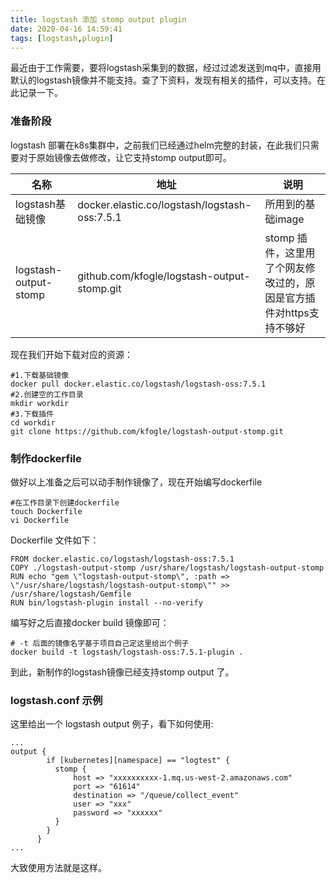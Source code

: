 ```yaml
---
title: logstash 添加 stomp output plugin
date: 2020-04-16 14:59:41
tags: [logstash,plugin]
---
```

最近由于工作需要，要将logstash采集到的数据，经过过滤发送到mq中，直接用默认的logstash镜像并不能支持。查了下资料，发现有相关的插件，可以支持。在此记录一下。

### 准备阶段
logstash 部署在k8s集群中，之前我们已经通过helm完整的封装，在此我们只需要对于原始镜像去做修改，让它支持stomp output即可。


名称|地址|说明
-|-|-|
logstash基础镜像 | docker.elastic.co/logstash/logstash-oss:7.5.1 |  所用到的基础image |
logstash-output-stomp | github.com/kfogle/logstash-output-stomp.git  |  stomp 插件，这里用了个网友修改过的，原因是官方插件对https支持不够好 |



<!-- more -->

现在我们开始下载对应的资源：

```
#1.下载基础镜像
docker pull docker.elastic.co/logstash/logstash-oss:7.5.1
#2.创建空的工作目录
mkdir workdir
#3.下载插件
cd workdir
git clone https://github.com/kfogle/logstash-output-stomp.git
```
### 制作dockerfile

做好以上准备之后可以动手制作镜像了，现在开始编写dockerfile

```
#在工作目录下创建dockerfile
touch Dockerfile
vi Dockerfile
```
Dockerfile 文件如下：

```
FROM docker.elastic.co/logstash/logstash-oss:7.5.1
COPY ./logstash-output-stomp /usr/share/logstash/logstash-output-stomp
RUN echo "gem \"logstash-output-stomp\", :path => \"/usr/share/logstash/logstash-output-stomp\"" >> /usr/share/logstash/Gemfile
RUN bin/logstash-plugin install --no-verify
```

编写好之后直接docker build 镜像即可：

```
# -t 后面的镜像名字基于项目自己定这里给出个例子
docker build -t logstash/logstash-oss:7.5.1-plugin .
```
到此，新制作的logstash镜像已经支持stomp output 了。

### logstash.conf 示例

这里给出一个 logstash output 例子，看下如何使用:

```
...
output {
        if [kubernetes][namespace] == "logtest" {
          stomp {
              host => "xxxxxxxxxx-1.mq.us-west-2.amazonaws.com"
              port => "61614"
              destination => "/queue/collect_event"
              user => "xxx"
              password => "xxxxxx"
          }
        }
      }
...
```

大致使用方法就是这样。
